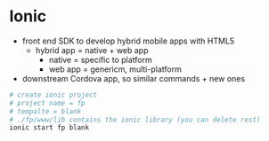 # Ionic

- front end SDK to develop hybrid mobile apps with HTML5
  - hybrid app = native + web app
    - native = specific to platform
    - web app = genericm, multi-platform
- downstream Cordova app, so similar commands + new ones

```bash
# create ionic project
# project name = fp
# tempalte = blank
# ./fp/www/lib contains the ionic library (you can delete rest)
ionic start fp blank



```
